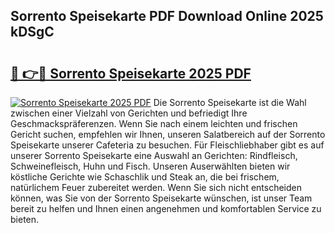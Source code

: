 ## Sorrento Speisekarte PDF Download Online 2025 kDSgC

# <h2><a href="http://gca16tr.nevu.top/?p=Sorrento+Speisekarte">🔗 👉🔴 Sorrento Speisekarte 2025 PDF</a></h2>

[![Sorrento Speisekarte 2025 PDF](https://i.imgur.com/dBaPXMq.png)](http://gca16tr.nevu.top/?p=Sorrento+Speisekarte)
Die Sorrento Speisekarte ist die Wahl zwischen einer Vielzahl von Gerichten und befriedigt Ihre Geschmackspräferenzen. Wenn Sie nach einem leichten und frischen Gericht suchen, empfehlen wir Ihnen, unseren Salatbereich auf der Sorrento Speisekarte unserer Cafeteria zu besuchen. Für Fleischliebhaber gibt es auf unserer Sorrento Speisekarte eine Auswahl an Gerichten: Rindfleisch, Schweinefleisch, Huhn und Fisch. Unseren Auserwählten bieten wir köstliche Gerichte wie Schaschlik und Steak an, die bei frischem, natürlichem Feuer zubereitet werden. Wenn Sie sich nicht entscheiden können, was Sie von der Sorrento Speisekarte wünschen, ist unser Team bereit zu helfen und Ihnen einen angenehmen und komfortablen Service zu bieten.
